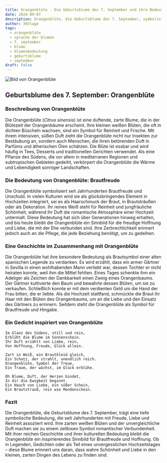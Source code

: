 ```yaml
---
title: Orangenblüte - Die Geburtsblume des 7. September und ihre Bedeutung
date: 2024-09-07
description: Orangenblüte, die Geburtsblume des 7. September, symbolisiert Brautfreude. Erfahre mehr über ihre Geschichte, Bedeutung und Symbolik in der Sprache der Blumen.
author: 365tage
tags:
  - orangenblüte
  - sprache der blumen
  - 7. september
  - blume
  - blumenbedeutung
  - geburtsblume
  - september
draft: false
---
```


![Bild von Orangenblüte](https://cdn.pixabay.com/photo/2019/04/26/16/14/orange-flower-4157944_640.jpg#center)


## Geburtsblume des 7. September: Orangenblüte

### Beschreibung von Orangenblüte

Die Orangenblüte (_Citrus sinensis_) ist eine duftende, zarte Blume, die in der Blütezeit der Orangenbäume erscheint. Ihre kleinen weißen Blüten, die oft in dichten Büscheln wachsen, sind ein Symbol für Reinheit und Frische. Mit ihrem intensiven, süßen Duft zieht die Orangenblüte nicht nur Insekten zur Bestäubung an, sondern auch Menschen, die ihren betörenden Duft in Parfüms und ätherischen Ölen schätzen. Die Blüte ist essbar und wird häufig in Tees, Desserts und traditionellen Gerichten verwendet. Als eine Pflanze des Südens, die vor allem in mediterranen Regionen und subtropischen Gebieten gedeiht, verkörpert die Orangenblüte die Wärme und Lebendigkeit sonniger Landschaften.

### Die Bedeutung von Orangenblüte: Brautfreude

Die Orangenblüte symbolisiert seit Jahrhunderten Brautfreude und Unschuld. In vielen Kulturen wird sie als glücksbringendes Element in Hochzeiten integriert, sei es als Haarschmuck der Braut, in Brautsträußen oder als Dekoration. Ihr reines Weiß steht für Reinheit und jungfräuliche Schönheit, während ihr Duft die romantische Atmosphäre einer Hochzeit untermalt. Diese Bedeutung hat sich über Generationen hinweg erhalten, und bis heute bleibt die Orangenblüte ein Sinnbild für die freudige Hoffnung und Liebe, die mit der Ehe verbunden sind. Ihre Zerbrechlichkeit erinnert jedoch auch an die Pflege, die jede Beziehung benötigt, um zu gedeihen.

### Eine Geschichte im Zusammenhang mit Orangenblüte

Die Orangenblüte hat ihre besondere Bedeutung als Brautsymbol einer alten spanischen Legende zu verdanken. Es wird erzählt, dass ein armer Gärtner in Sevilla in einen wohlhabenden Mann verliebt war, dessen Tochter er nicht heiraten konnte, weil ihm die Mittel fehlten. Eines Tages schenkte ihm ein Adeliger als Zeichen der Dankbarkeit einen Zweig eines Orangenbaums. Der Gärtner kultivierte den Baum und bewahrte dessen Blüten, um sie zu verkaufen. Schließlich konnte er mit dem verdienten Geld um die Hand der Frau bitten, die er liebte. Als die Hochzeit stattfand, schmückte die Braut ihr Haar mit den Blüten des Orangenbaums, um an die Liebe und den Einsatz des Gärtners zu erinnern. Seitdem steht die Orangenblüte als Symbol für Brautfreude und Hingabe.

### Ein Gedicht inspiriert von Orangenblüte

```
Im Glanz des Südens, still und rein,  
Erblüht die Blume im Sonnenschein.  
Ihr Duft erzählt von Liebe, rein,  
Von Hoffnung, Freude, Glück allein.  

Zart in Weiß, ein Brautkleid gleich,  
Ein Schatz, der strahlt, unendlich reich.  
Orangenblüte, Symbol der Treue,  
Ein Traum, der wächst, im Glück erblühe.  

Oh Blume, Duft, der Herzen bindet,  
In dir die Ewigkeit beginnt.  
Ein Hauch von Liebe, ein süßer Schein,  
Ein Brautstrauß, rein wie Mondenschein.  
```

### Fazit

Die Orangenblüte, die Geburtsblume des 7. September, trägt eine tiefe symbolische Bedeutung, die seit Jahrhunderten mit Freude, Liebe und Reinheit assoziiert wird. Ihre zarten weißen Blüten und der unvergleichliche Duft machen sie zu einem zeitlosen Symbol romantischer Verbundenheit. Mit ihrer reichen Geschichte und ihrer kulturellen Bedeutung bleibt die Orangenblüte ein inspirierendes Sinnbild für Brautfreude und Hoffnung. Ob in Legenden, Gedichten oder als Teil eines unvergesslichen Hochzeitstages – diese Blume erinnert uns daran, dass wahre Schönheit und Liebe in den kleinen, zarten Dingen des Lebens zu finden sind.